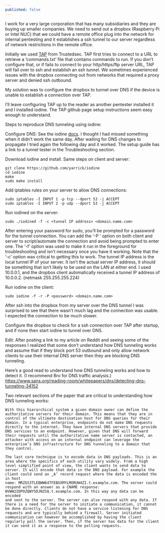 ```yaml
---
published: false
---
```

I work for a very large corporation that has many subsidiaries and they are buying up smaller companies. We need to send out a dropbox (Raspberry Pi or Intel NUC) that we could have a remote office plug into the network for internal pentesting and it establishes a ssh tunnel to our server regardless of network restrictions in the remote office.

Initially we used [TAP](https://github.com/trustedsec/tap) from Trustedsec. TAP first tries to connect to a URL to retrieve a ‘commands.txt’ file that contains commands to run. If you don’t configure that, or if fails to connect to your http/https/ftp server URL, TAP will fail over to ssh and establish an ssh tunnel. We sometimes experienced issues with the dropbox connecting out from networks that required a proxy server and denied ssh outbound.

My solution was to configure the dropbox to tunnel over DNS if the device is unable to establish a connection over TAP.

I’ll leave configuring TAP up to the reader as another pentester installed it and I installed iodine. The TAP github page setup instructions seem easy enough to understand.

Steps to reproduce DNS tunneling using iodine:

Configure DNS:
See the iodine [docs](https://code.kryo.se/iodine/).
I thought I had missed something when it didn’t work the same day. After waiting for DNS changes to propagate I tried again the following day and it worked. The setup guide has a link to a tunnel tester in the Troubleshooting section.

Download iodine and install. Same steps on client and server:

```
git clone https://github.com/yarrick/iodine
cd iodine
make
sudo make install
```

Add iptables rules on your server to allow DNS connections:

```
sudo iptables -I INPUT 1 -p tcp --dport 53 -j ACCEPT
sudo iptables -I INPUT 2 -p udp --dport 53 -j ACCEPT
```

Run iodined on the server:

```
sudo ./iodined -f -c <tunnel IP address> <domain.name.com>
```

After entering your password for sudo, you’ll be prompted for a password for the tunnel connection. You can add the ‘-P <password>’ option on both client and server to script/automate the connection and avoid being prompted to enter one.
The ‘-f’ option was used to make it run in the foreground for troubleshooting and isn’t necessary once you have it working.
Note that the ‘-c’ option was critical to getting this to work.
The tunnel IP address is the local tunnel IP of your server. It isn’t the actual server IP address, it should be something that isn’t likely to be used on the LAN at either end. I used 10.0.0.1, and the dropbox client automatically received a tunnel IP address of 10.0.0.2. (netmask 255.255.255.224)

Run iodine on the client:
  
```
sudo iodine -f -r -P <password> <domain.name.com>
```
  
After ssh into the dropbox from my server over the DNS tunnel I was surprised to see that there wasn’t much lag and the connection was usable. I expected the connection to be much slower.

Configure the dropbox to check for a ssh connection over TAP after startup, and if none then start iodine to tunnel over DNS.

Edit: After posting a link to my article on Reddit and seeing some of the responses I realized that some don’t understand how DNS tunneling works and assume that if they block port 53 outbound and only allow network clients to use their internal DNS server then they are blocking DNS tunneling.

Here’s a good read to understand how DNS tunneling works and how to detect it. (I recommend Bro for DNS traffic analysis.) https://www.sans.org/reading-room/whitepapers/dns/detecting-dns-tunneling-34152

Two relevant sections of the paper that are critical to understanding how DNS tunneling works:
  
```
With this hierarchical system a given domain owner can define the authoritative servers for their domain. This means that they are in control of the ultimate destination host for DNS queries for their domain. In a typical enterprise, endpoints do not make DNS requests directly to the internet. They have internal DNS servers that provide DNS services to an endpoint. However, given that DNS will forward their requests until the authoritative name server is contacted, an attacker with access on an internal endpoint can leverage the enterprise‘s DNS infrastructure for DNS tunneling to a domain that they control.

The last core technique is to encode data in DNS payloads. This is an area where the specifics of each utility vary widely. From a high level simplified point of view, the client wants to send data to server. It will encode that data in the DNS payload. For example the client could send an ‗A‘ record request where the data is encoded the in host
name: MRZGS3TLEBWW64TFEBXXMYLMORUW4ZI.t.example.com. The server could respond with an answer as a CNAME response:
NVWW2IDPOZQWY5DJNZSQ.t.example.com. In this way any data can be encoded
and sent to the server. The server can also respond with any data. If there is a need for the server to initiate a communication, it cannot be done directly. Clients do not have a service listening for DNS requests and are typically behind a firewall. Server initiated
communication can however be accomplished by having the client regularly poll the server. Then, if the server has data for the client it can send it as a response to the polling requests.
```

